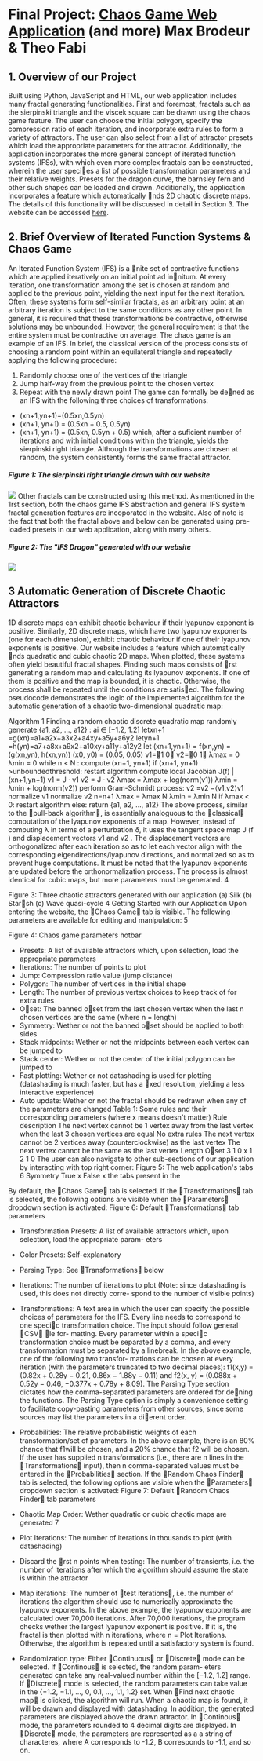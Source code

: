 # Final Project: [Chaos Game Web Application](https://fractal-generator.herokuapp.com/) (and more) Max Brodeur & Theo Fabi
## 1. Overview of our Project
Built using Python, JavaScript and HTML, our web application includes many fractal generating functionalities. First and foremost, fractals such as the sierpinski triangle and the viscek square can be drawn using the chaos game feature. The user can choose the initial polygon, specify the compression ratio of each iteration, and incorporate extra rules to form a variety of attractors. The user can also select from a list of attractor presets which load the appropriate parameters for the attractor. Additionally, the application incorporates the more general concept of iterated function systems (IFSs), with which even more complex fractals can be constructed, wherein the user speci􏰃es a list of possible transformation parameters and their relative weights. Presets for the dragon curve, the barnsley fern and other such shapes can be loaded and drawn.
Additionally, the application incorporates a feature which automatically 􏰃nds 2D chaotic discrete maps. The details of this functionality will be discussed in detail in Section 3.
The website can be accessed [here](https://fractal-generator.herokuapp.com/).
## 2. Brief Overview of Iterated Function Systems & Chaos Game
An Iterated Function System (IFS) is a 􏰃nite set of contractive functions which are applied iteratively on an initial point ad in􏰃nitum. At every iteration, one transformation among the set is chosen at random and applied to the previous point, yielding the next input for the next iteration. Often, these systems form self-similar fractals, as an arbitrary point at an arbitrary iteration is subject to the same conditions as any other point. In general, it is required that these transformations be contractive, otherwise solutions may be unbounded. However, the general requirement is that the entire system must be contractive on average.
The chaos game is an example of an IFS. In brief, the classical version of the process consists of choosing a random point within an equilateral triangle and repeatedly applying the following procedure:
1. Randomly choose one of the vertices of the triangle
2. Jump half-way from the previous point to the chosen vertex
3. Repeat with the newly drawn point
The game can formally be de􏰃ned as an IFS with the following three choices of transformations: 
* (xn+1,yn+1)=(0.5xn,0.5yn)
* (xn+1, yn+1) = (0.5xn + 0.5, 0.5yn)
* (xn+1, yn+1) = (0.5xn, 0.5yn + 0.5)
which, after a suficient number of iterations and with initial conditions within the triangle, yields the sierpinski right triangle. Although the transformations are chosen at random, the system consistently forms the same fractal attractor.
##### Figure 1: The sierpinski right triangle drawn with our website
![](./assets/sierpinski_triangle.png)
Other fractals can be constructed using this method. As mentioned in the 1rst section, both the chaos game IFS abstraction and general IFS system fractal generation features are incoporated in the website. Also of note is the fact that both the fractal above and below can be generated using pre-loaded presets in our web application, along with many others.

##### Figure 2: The "IFS Dragon" generated with our website
![](./assets/IFS_dragon.png)
## 3 Automatic Generation of Discrete Chaotic Attractors
1D discrete maps can exhibit chaotic behaviour if their lyapunov exponent is positive. Similarly, 2D discrete maps, which have two lyapunov exponents (one for each dimension), exhibit chaotic behaviour if one of their lyapunov exponents is positive.
Our website includes a feature which automatically 􏰃nds quadratic and cubic chaotic 2D maps. When plotted, these systems often yield beautiful fractal shapes. Finding such maps consists of 􏰃rst generating a random map and calculating its lyapunov exponents. If one of them is positive and the map is bounded, it is chaotic. Otherwise, the process shall be repeated until the conditions are satis􏰃ed.
The following pseudocode demonstrates the logic of the implemented algorithm for the automatic generation of a chaotic two-dimensional quadratic map:

 Algorithm 1 Finding a random chaotic discrete quadratic map randomly generate {a1, a2, ..., a12} : ai ∈ [−1.2, 1.2]
letxn+1 =g(xn)=a1+a2x+a3x2+a4xy+a5y+a6y2 letyn+1 =h(yn)=a7+a8x+a9x2+a10xy+a11y+a12y2 let (xn+1,yn+1) = f(xn,yn) = (g(xn,yn), h(xn,yn))
(x0, y0) = (0.05, 0.05)
v1=􏰆1 0􏰇 v2=􏰆0 1􏰇 λmax = 0
λmin = 0 while n < N :
compute (xn+1, yn+1)
if (xn+1, yn+1) >unboundedthreshold:
restart algorithm
compute local Jacobian J(f) |(xn+1,yn+1) v1 = J · v1
v2 = J · v2
λmax = λmax + log(norm(v1))
λmin = λmin + log(norm(v2))
perform Gram-Schmidt process:
v2 =v2 −⟨v1,v2⟩v1 normalize v1 normalize v2
n=n+1 λmax = λmax
N
λmin = λmin N
if λmax < 0:
restart algorithm
else:
return {a1, a2, ..., a12}
The above process, similar to the 􏰀pull-back algorithm􏰁, is essentially analoguous to the 􏰀classical􏰁 computation of the lyapunov exponents of a map. However, instead of computing λ in terms of a perturbation δ, it uses the tangent space map J (f ) and displacement vectors v1 and v2 . The displacement vectors are orthogonalized after each iteration so as to let each vector align with the corresponding eigendirections/lyapunov directions, and normalized so as to prevent huge computations. It must be noted that the lyapunov exponents are updated before the orthonormalization process.
The process is almost identical for cubic maps, but more parameters must be generated.
4
    
Figure 3: Three chaotic attractors generated with our application (a) Silk
(b) Star􏰃sh (c) Wave quasi-cycle
4 Getting Started with our Application
Upon entering the website, the 􏰀Chaos Game􏰁 tab is visible. The following parameters are available for editing and manipulation:
5
   
 Figure 4: Chaos game parameters hotbar
* Presets: A list of available attractors which, upon selection, load the appropriate parameters
* Iterations: The number of points to plot
* Jump: Compression ratio value (jump distance)
* Polygon: The number of vertices in the initial shape
* Length: The number of previous vertex choices to keep track of for extra rules
* O􏰂set: The banned o􏰂set from the last chosen vertex when the last n chosen vertices are the same (where
n = length)
* Symmetry: Wether or not the banned o􏰂set should be applied to both sides
* Stack midpoints: Wether or not the midpoints between each vertex can be jumped to
* Stack center: Wether or not the center of the initial polygon can be jumped to
* Fast plotting: Wether or not datashading is used for plotting (datashading is much faster, but has a 􏰃xed resolution, yielding a less interactive experience)
* Auto update: Wether or not the fractal should be redrawn when any of the parameters are changed
Table 1: Some rules and their corresponding parameters (where x means doesn't matter)
 Rule description
The next vertex cannot be 1 vertex away
from the last vertex when the last 3 chosen vertices are equal No extra rules
The next vertex cannot be 2 vertices
away (counterclockwise) as the last vertex
The next vertex cannot be the same as the last vertex
Length O􏰂set 3 1
0 x 1 2
1 0
     The user can also navigate to other sub-sections of our application by interacting with top right corner:
Figure 5: The web application's tabs
6
Symmetry True
x False
x
the tabs present in the
 
By default, the 􏰀Chaos Game􏰁 tab is selected. If the 􏰀Transformations􏰁 tab is selected, the following options are visible when the 􏰀Parameters􏰁 dropdown section is activated:
Figure 6: Default 􏰀Transformations􏰁 tab parameters
* Transformation Presets: A list of available attractors which, upon selection, load the appropriate param- eters
* Color Presets: Self-explanatory
* Parsing Type: See 􏰀Transformations􏰁 below
* Iterations: The number of iterations to plot (Note: since datashading is used, this does not directly corre- spond to the number of visible points)
* Transformations:
A text area in which the user can specify the possible choices of parameters for the IFS. Every line needs to correspond to one speci􏰃c transformation choice. The input should follow general 􏰀CSV􏰁 􏰃le for- matting. Every parameter within a speci􏰃c transformation choice must be separated by a comma, and every transformation must be separated by a linebreak. In the above example, one of the following two transfor- mations can be chosen at every iteration (with the parameters truncated to two decimal places): f1(x,y) = (0.82x + 0.28y − 0.21, 0.86x − 1.88y − 0.11) and f2(x, y) = (0.088x + 0.52y − 0.46, −0.377x + 0.78y + 8.09). The Parsing Type section dictates how the comma-separated parameters are ordered for de􏰃ning the functions. The Parsing Type option is simply a convenience setting to facilitate copy-pasting parameters from other sources, since some sources may list the parameters in a di􏰂erent order.
* Probabilities:
The relative probabilistic weights of each transformation/set of parameters. In the above example, there is an 80% chance that f1will be chosen, and a 20% chance that f2 will be chosen. If the user has supplied n transformations (i.e., there are n lines in the 􏰀Transformations􏰁 input), then n comma-separated values must be entered in the 􏰀Probabilities􏰁 section.
If the 􏰀Random Chaos Finder􏰁 tab is selected, the following options are visible when the 􏰀Parameters􏰁 dropdown section is activated:
Figure 7: Default 􏰀Random Chaos Finder􏰁 tab parameters
* Chaotic Map Order: Wether quadratic or cubic chaotic maps are generated
7
  
* Plot Iterations: The number of iterations in thousands to plot (with datashading)
* Discard the 􏰃rst n points when testing: The number of transients, i.e. the number of iterations after which the algorithm should assume the state is within the attractor
* Map iterations:
The number of 􏰀test iterations􏰁, i.e. the number of iterations the algorithm should use to numerically approximate the lyapunov exponents. In the above example, the lyapunov exponents are calculated over 70,000 iterations. After 70,000 iterations, the program checks wether the largest lyapunov exponent is positive. If it is, the fractal is then plotted with n iterations, where n = Plot Iterations. Otherwise, the algorithm is repeated until a satisfactory system is found.
* Randomization type:
Either 􏰀Continuous􏰁 or 􏰀Discrete􏰁 mode can be selected. If 􏰀Continous􏰁 is selected, the random param- eters generated can take any real-valued number within the [−1.2, 1.2] range. If 􏰀Discrete􏰁 mode is selected, the random parameters can take value in the {−1.2, −1.1, ..., 0, 0.1, ..., 1.1, 1.2} set.
When 􏰀Find next chaotic map􏰁 is clicked, the algorithm will run. When a chaotic map is found, it will be drawn and displayed with datashading. In addition, the generated parameters are displayed above the drawn attractor. In 􏰀Continous􏰁 mode, the parameters rounded to 4 decimal digits are displayed. In 􏰀Discrete􏰁 mode, the parameters are represented as a a string of characteres, where A corresponds to -1.2, B corresponds to -1.1, and so on.